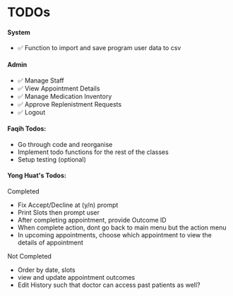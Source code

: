 # TODOs

#### System

* ✅ Function to import and save program user data to csv

#### Admin

* ✅ Manage Staff
* ✅ View Appointment Details
* ✅ Manage Medication Inventory
* ✅ Approve Replenistment Requests
* ✅ Logout

#### Faqih Todos:

* Go through code and reorganise
* Implement todo functions for the rest of the classes
* Setup testing (optional)

#### Yong Huat's Todos:

Completed
* Fix Accept/Decline at (y/n) prompt
* Print Slots then prompt user
* After completing appointment, provide Outcome ID
* When complete action, dont go back to main menu but the action menu
* In upcoming appointments, choose which appointment to view the details of appointment

Not Completed
* Order by date, slots
* view and update appointment outcomes
* Edit History such that doctor can access past patients as well?